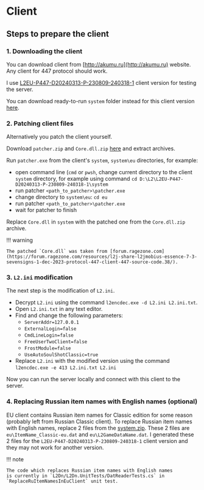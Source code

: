 # Client

## Steps to prepare the client

### 1. Downloading the client

You can download client from [http://akumu.ru](http://akumu.ru) website. Any client for 447 protocol should work.

I use [L2EU-P447-D20240313-P-230809-240318-1](http://akumu.ru/lineage2/L2EU/P447/L2EU-P447-D20240313-P-230809-240318-1/) client version for testing the server.

You can download ready-to-run `system` folder instead for this client version [here](https://mega.nz/folder/AS8mBIDC#HchW9hqrcNsQXCdvnAYcZQ).

### 2. Patching client files

Alternatively you patch the client yourself.

Download `patcher.zip` and `Core.dll.zip` [here](https://mega.nz/folder/AS8mBIDC#HchW9hqrcNsQXCdvnAYcZQ) 
and extract archives.

Run `patcher.exe` from the client's `system`, `system\eu` directories, for example:
- open command line (`cmd` or `pwsh`, change current directory to the client `system` directory, for example using command `cd D:\L2\L2EU-P447-D20240313-P-230809-240318-1\system`
- run patcher `<path_to_patcher>\patcher.exe`
- change directory to `system\eu`: `cd eu`
- run patcher `<path_to_patcher>\patcher.exe`
- wait for patcher to finish

Replace `Core.dll` in `system` with the patched one from the `Core.dll.zip` archive.

!!! warning
    
    The patched `Core.dll` was taken from [forum.ragezone.com](https://forum.ragezone.com/resources/l2j-share-l2jmobius-essence-7-3-sevensigns-1-dec-2023-protocol-447-client-447-source-code.38/). 

### 3. `L2.ini` modification

The next step is the modification of `L2.ini`.

- Decrypt `L2.ini` using the command `l2encdec.exe -d L2.ini L2.ini.txt`.
- Open `L2.ini.txt` in any text editor.
- Find and change the following parameters:
  - `ServerAddr=127.0.0.1`
  - `ExternalLogin=false`
  - `CmdLineLogin=false`
  - `FreeUserTwoClient=false`
  - `FrostModule=false`
  - `UseAutoSoulShotClassic=true`
- Replace `L2.ini` with the modified version using the command `l2encdec.exe -e 413 L2.ini.txt L2.ini`

Now you can run the server locally and connect with this client to the server.

### 4. Replacing Russian item names with English names (optional)

EU client contains Russian item names for Classic edition for some reason (probably left from Russian Classic client).
To replace Russian item names with English names, replace 2 files from the [system.zip](https://mega.nz/folder/AS8mBIDC#HchW9hqrcNsQXCdvnAYcZQ).
These 2 files are `eu\ItemName_Classic-eu.dat` and `eu\L2GameDataName.dat`.
I generated these 2 files for the `L2EU-P447-D20240313-P-230809-240318-1` client version and they may not work for another version.


!!! note

    The code which replaces Russian item names with English names 
    is currently in `L2Dn/L2Dn.UnitTests/DatReaderTests.cs` in `ReplaceRuItemNamesInEuClient` unit test.
